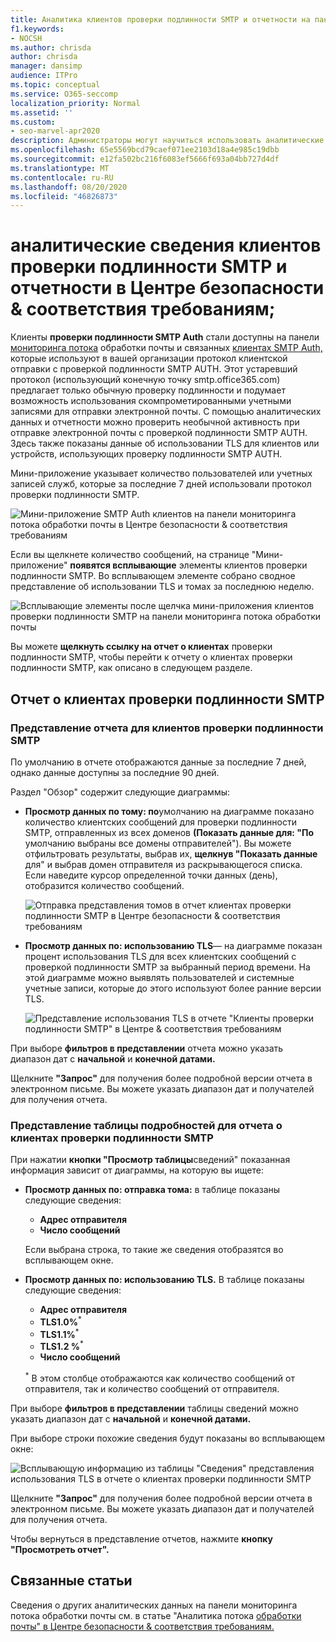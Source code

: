 ```yaml
---
title: Аналитика клиентов проверки подлинности SMTP и отчетности на панели мониторинга потока обработки почты
f1.keywords:
- NOCSH
ms.author: chrisda
author: chrisda
manager: dansimp
audience: ITPro
ms.topic: conceptual
ms.service: O365-seccomp
localization_priority: Normal
ms.assetid: ''
ms.custom:
- seo-marvel-apr2020
description: Администраторы могут научиться использовать аналитические сведения о проверке подлинности SMTP (Sight) и создавать отчеты на панели мониторинга потока обработки почты в Центре соответствия требованиям безопасности & для отслеживания отправителей электронной почты в своей организации, использующих проверку подлинности SMTP AUTH для отправки электронных сообщений.
ms.openlocfilehash: 65e5569bcd79caef071ee2103d18a4e985c19dbb
ms.sourcegitcommit: e12fa502bc216f6083ef5666f693a04bb727d4df
ms.translationtype: MT
ms.contentlocale: ru-RU
ms.lasthandoff: 08/20/2020
ms.locfileid: "46826873"
---
```

# <a name="smtp-auth-clients-insight-and-report-in-the-security--compliance-center"></a>аналитические сведения клиентов проверки подлинности SMTP и отчетности в Центре безопасности & соответствия требованиям;

Клиенты **проверки подлинности SMTP Auth** стали доступны на панели [мониторинга потока](mail-flow-insights-v2.md) обработки почты и связанных [клиентах SMTP Auth,](#smtp-auth-clients-report) которые используют в вашей организации протокол клиентской отправки с проверкой подлинности SMTP AUTH. Этот устаревший протокол (использующий конечную точку smtp.office365.com) предлагает только обычную проверку подлинности и подумает возможность использования скомпрометированными учетными записями для отправки электронной почты. С помощью аналитических данных и отчетности можно проверить необычной активность при отправке электронной почты с проверкой подлинности SMTP AUTH. Здесь также показаны данные об использовании TLS для клиентов или устройств, использующих проверку подлинности SMTP AUTH.

Мини-приложение указывает количество пользователей или учетных записей служб, которые за последние 7 дней использовали протокол проверки подлинности SMTP.

![Мини-приложение SMTP Auth клиентов на панели мониторинга потока обработки почты в Центре безопасности & соответствия требованиям](../../media/mfi-smtp-auth-clients-report-widget.png)

Если вы щелкнете количество сообщений, на странице "Мини-приложение" **появятся всплывающие** элементы клиентов проверки подлинности SMTP. Во всплывающем элементе собрано сводное представление об использовании TLS и томах за последнюю неделю.

![Всплывающие элементы после щелчка мини-приложения клиентов проверки подлинности SMTP на панели мониторинга потока обработки почты](../../media/mfi-smtp-auth-clients-report-details.png)

Вы можете **щелкнуть ссылку на отчет о клиентах** проверки подлинности SMTP, чтобы перейти к отчету о клиентах проверки подлинности SMTP, как описано в следующем разделе.

## <a name="smtp-auth-clients-report"></a>Отчет о клиентах проверки подлинности SMTP

### <a name="report-view-for-the-smtp-auth-clients-report"></a>Представление отчета для клиентов проверки подлинности SMTP

По умолчанию в отчете отображаются данные за последние 7 дней, однако данные доступны за последние 90 дней.

Раздел "Обзор" содержит следующие диаграммы:

- **Просмотр данных по тому: по**умолчанию на диаграмме показано количество клиентских сообщений для проверки подлинности SMTP, отправленных из всех доменов **(Показать данные для: "По** умолчанию выбраны все домены отправителей"). Вы можете отфильтровать результаты, выбрав их, **щелкнув "Показать данные** для" и выбрав домен отправителя из раскрывающегося списка. Если наведите курсор определенной точки данных (день), отобразится количество сообщений.

  ![Отправка представления томов в отчет клиентах проверки подлинности SMTP в Центре безопасности & соответствия требованиям](../../media/mfi-smtp-auth-clients-report-sending-volume-view.png)

- **Просмотр данных по: использованию TLS**— на диаграмме показан процент использования TLS для всех клиентских сообщений с проверкой подлинности SMTP за выбранный период времени. На этой диаграмме можно выявлять пользователей и системные учетные записи, которые до этого используют более ранние версии TLS.

  ![Представление использования TLS в отчете "Клиенты проверки подлинности SMTP" в Центре & соответствия требованиям](../../media/mfi-smtp-auth-clients-report-tls-usage-view.png)

При выборе **фильтров в представлении** отчета можно указать диапазон дат с **начальной** и **конечной датами.**

Щелкните **"Запрос"** для получения более подробной версии отчета в электронном письме. Вы можете указать диапазон дат и получателей для получения отчета.

### <a name="details-table-view-for-the-smtp-auth-clients-report"></a>Представление таблицы подробностей для отчета о клиентах проверки подлинности SMTP

При нажатии **кнопки "Просмотр таблицы**сведений" показанная информация зависит от диаграммы, на которую вы ищете:

- **Просмотр данных по: отправка тома:** в таблице показаны следующие сведения:

  - **Адрес отправителя**
  - **Число сообщений**

  Если выбрана строка, то такие же сведения отобразятся во всплывающем окне.

- **Просмотр данных по: использованию TLS.** В таблице показаны следующие сведения:

  - **Адрес отправителя**
  - **TLS1.0%**<sup>\*</sup>
  - **TLS1.1%**<sup>\*</sup>
  - **TLS1.2 %**<sup>\*</sup>
  - **Число сообщений**

  <sup>\*</sup> В этом столбце отображаются как количество сообщений от отправителя, так и количество сообщений от отправителя.

При выборе **фильтров в представлении** таблицы сведений можно указать диапазон дат с **начальной** и **конечной датами.**

При выборе строки похожие сведения будут показаны во всплывающем окне:

![Всплывающую информацию из таблицы "Сведения" представления использования TLS в отчете о клиентах проверки подлинности SMTP](../../media/mfi-smtp-auth-clients-report-tls-usage-view-view-details-table-details.png)

Щелкните **"Запрос"** для получения более подробной версии отчета в электронном письме. Вы можете указать диапазон дат и получателей для получения отчета.

Чтобы вернуться в представление отчетов, нажмите **кнопку "Просмотреть отчет".**

## <a name="related-topics"></a>Связанные статьи

Сведения о других аналитических данных на панели мониторинга потока обработки почты см. в статье "Аналитика потока [обработки почты" в Центре безопасности & соответствия требованиям.](mail-flow-insights-v2.md)

